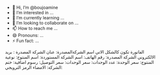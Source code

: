 - 👋 Hi, I’m @boujoamine
- 👀 I’m interested in ...
- 🌱 I’m currently learning ...
- 💞️ I’m looking to collaborate on ...
- 📫 How to reach me ...
- 😄 Pronouns: ...
- ⚡ Fun fact: ...

<!---
boujoamine/boujoamine is a ✨ special ✨ repository because its `README.md` (this file) appears on your GitHub profile.
You can click the Preview link to take a look at your changes.
--->
الفاتورة تكون كالشكل الاتي
اسم الشركةالمصدرة:
عنان الشركة المصدرة :
بريد الالكتروني الشركة المصدرة:
رقم الهاتف:
اسم الشركة المستوردة:
اسم المنتوج:
نوعية المنتوج:
سعر الوحدة:
عدد الوحدات:
سعر الوحدات:
سعر التوصيل:
رسوم اضافية:
ختم الشركة:
الامضاء
الرمز الترويجي: